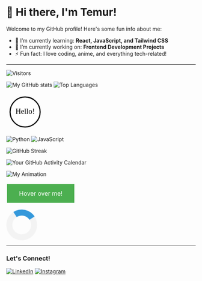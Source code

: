 # 👋 Hi there, I'm Temur!

Welcome to my GitHub profile! Here's some fun info about me:

- 🌱 I’m currently learning: **React, JavaScript, and Tailwind CSS**
- 🔭 I’m currently working on: **Frontend Development Projects**
- ⚡ Fun fact: I love coding, anime, and everything tech-related!

---
![Visitors](https://komarev.com/ghpvc/?username=abdialimovtemur&color=brightgreen)


![My GitHub stats](https://github-readme-stats.vercel.app/api?username=abdialimovtemur&show_icons=true&theme=radical)
![Top Languages](https://github-readme-stats.vercel.app/api/top-langs/?username=abdialimovtemur&layout=compact&theme=radical)


<svg width="100" height="100" viewBox="0 0 100 100">
    <circle cx="50" cy="50" r="40" stroke="black" stroke-width="3" fill="white" />
    <text x="50" y="55" font-family="Verdana" font-size="20" text-anchor="middle" fill="black">Hello!</text>
    <animate attributeName="r" from="40" to="20" dur="0.5s" begin="mouseover" repeatCount="1" />
    <animate attributeName="r" from="20" to="40" dur="0.5s" begin="mouseout" repeatCount="1" />
</svg>



![Python](https://img.shields.io/badge/Python-3776AB?style=flat&logo=python&logoColor=white)
![JavaScript](https://img.shields.io/badge/JavaScript-F7DF1E?style=flat&logo=javascript&logoColor=black)


![GitHub Streak](https://github-readme-streak-stats.herokuapp.com/?user=abdialimovtemur)


![Your GitHub Activity Calendar](https://activity-graph.herokuapp.com/graph?username=abdialimovtemur&theme=react-dark)

![My Animation](https://media.giphy.com/media/xT39D7KVcKNRF2H6m4/giphy.gif)

<style>
.hover-button {
    background-color: #4CAF50;
    border: none;
    color: white;
    padding: 15px 32px;
    text-align: center;
    text-decoration: none;
    display: inline-block;
    font-size: 16px;
    margin: 4px 2px;
    transition: background-color 0.5s;
}

.hover-button:hover {
    background-color: #45a049;
}
</style>

<a href="#" class="hover-button">Hover over me!</a>


<style>
.loader {
    border: 16px solid #f3f3f3; /* Light grey */
    border-top: 16px solid #3498db; /* Blue */
    border-radius: 50%;
    width: 50px;
    height: 50px;
    animation: spin 2s linear infinite;
}

@keyframes spin {
    0% { transform: rotate(0deg); }
    100% { transform: rotate(360deg); }
}
</style>

<div class="loader"></div>


---

### Let's Connect!
[![LinkedIn](https://img.shields.io/badge/LinkedIn-Temur-blue?style=for-the-badge&logo=linkedin)](https://linkedin.com/in/YOUR_LINKEDIN)
[![Instagram](https://img.shields.io/badge/Instagram-Temur-red?style=for-the-badge&logo=instagram)](https://instagram.com/YOUR_INSTAGRAM)
